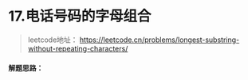 # 17.电话号码的字母组合

> leetcode地址： https://leetcode.cn/problems/longest-substring-without-repeating-characters/

#### **解题思路：**



```js

```

